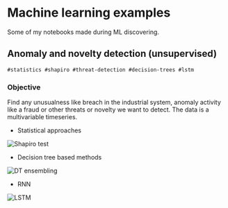 # Machine learning examples

Some of my notebooks made during ML discovering.

## Anomaly and novelty detection (unsupervised)

```
#statistics #shapiro #threat-detection #decision-trees #lstm
```

### Objective

Find any unusualness like breach in the industrial system, anomaly activity like a fraud or other threats or novelty we want to detect. The data is a multivariable timeseries.

- Statistical approaches

![Shapiro test](https://lingtra.in/images/other/anomaly_detection_stat.png)

- Decision tree based methods

![DT ensembling](https://lingtra.in/images/other/anomaly_detection_dt.png)

- RNN

![LSTM](https://lingtra.in/images/other/anomaly_detection_rnn.png)


